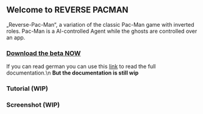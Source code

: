 ## Welcome to REVERSE PACMAN

„Reverse-Pac-Man“, a variation of the classic Pac-Man game with
inverted roles. Pac-Man is a AI-controlled Agent while the ghosts are controlled over an app.

### [Download the beta NOW](https://github.com/Arcadianer/Reverse-Pacman/releases)

If you can read german you can use this [link]() to read the full documentation.\n
**But the documentation is still wip**

### Tutorial (WIP)
### Screenshot (WIP)
